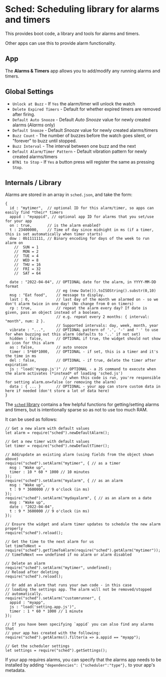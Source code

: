 Sched: Scheduling library for alarms and timers
====================================

This provides boot code, a library and tools for alarms and timers.

Other apps can use this to provide alarm functionality.

App
---

The **Alarms & Timers** app allows you to add/modify any running alarms and timers.

Global Settings
---------------

- `Unlock at Buzz` - If `Yes` the alarm/timer will unlock the watch
- `Delete Expired Timers` - Default for whether expired timers are removed after firing.
- `Default Auto Snooze` - Default _Auto Snooze_ value for newly created alarms (_Alarms_ only)
- `Default Snooze` - Default _Snooze_ value for newly created alarms/timers
- `Buzz Count` - The number of buzzes before the watch goes silent, or "forever" to buzz until stopped.
- `Buzz Interval` - The interval between one buzz and the next
- `Default Alarm/Timer Pattern` - Default vibration pattern for newly created alarms/timers
- `BTN1 to Stop` - If `Yes` a button press will register the same as pressing `Stop`.

Internals / Library
-------------------

Alarms are stored in an array in `sched.json`, and take the form:

```
{
  id : "mytimer",  // optional ID for this alarm/timer, so apps can easily find *their* timers
  appid : "myappid", // optional app ID for alarms that you set/use for your app
  on : true,       // is the alarm enabled?
  t : 23400000,    // Time of day since midnight in ms (if a timer, this is set automatically when timer starts)
  dow : 0b1111111, // Binary encoding for days of the week to run alarm on
    //  SUN = 1
    //  MON = 2
    //  TUE = 4
    //  WED = 8
    //  THU = 16
    //  FRI = 32
    //  SAT = 64

  date : "2022-04-04", // OPTIONAL date for the alarm, in YYYY-MM-DD format
                       // eg (new Date()).toISOString().substr(0,10)
  msg : "Eat food",    // message to display.
  last : 0,            // last day of the month we alarmed on - so we don't alarm twice in one day! (No change from 0 on timers)
  rp : true,           // repeat the alarm every day? If date is given, pass an object instead of a boolean,
                       // e.g. repeat every 2 months: { interval: "month", num: 2 }.
                       // Supported intervals: day, week, month, year
  vibrate : "...",     // OPTIONAL pattern of '.', '-' and ' ' to use for when buzzing out this alarm (defaults to '..' if not set)
  hidden : false,      // OPTIONAL if true, the widget should not show an icon for this alarm
  as : false,          // auto snooze
  timer : 5*60*1000,   // OPTIONAL - if set, this is a timer and it's the time in ms
  del : false,         // OPTIONAL - if true, delete the timer after expiration
  js : "load('myapp.js')" // OPTIONAL - a JS command to execute when the alarm activates (*instead* of loading 'sched.js')
                          // when this code is run, you're responsible for setting alarm.on=false (or removing the alarm)
  data : { ... }       // OPTIONAL - your app can store custom data in here if needed (don't store a lot of data here)
}
```

The [`sched` library](https://github.com/espruino/BangleApps/blob/master/apps/sched/lib.js) contains
a few helpful functions for getting/setting alarms and timers, but is intentionally sparse so as not to
use too much RAM.

It can be used as follows:

```
// Get a new alarm with default values
let alarm = require("sched").newDefaultAlarm();

// Get a new timer with default values
let timer = require("sched").newDefaultTimer();

// Add/update an existing alarm (using fields from the object shown above)
require("sched").setAlarm("mytimer", { // as a timer
  msg : "Wake up",
  timer : 10 * 60 * 1000 // 10 minutes
});
require("sched").setAlarm("myalarm", { // as an alarm
  msg : "Wake up",
  t : 9 * 3600000 // 9 o'clock (in ms)
});
require("sched").setAlarm("mydayalarm", { // as an alarm on a date
  msg : "Wake up",
  date : "2022-04-04",
  t : 9 * 3600000 // 9 o'clock (in ms)
});

// Ensure the widget and alarm timer updates to schedule the new alarm properly
require("sched").reload();

// Get the time to the next alarm for us
let timeToNext = require("sched").getTimeToAlarm(require("sched").getAlarm("mytimer"));
// timeToNext === undefined if no alarm or alarm disabled

// Delete an alarm
require("sched").setAlarm("mytimer", undefined);
// Reload after deleting
require("sched").reload();

// Or add an alarm that runs your own code - in this case
// loading the settings app. The alarm will not be removed/stopped
// automatically.
require("sched").setAlarm("customrunner", {
  appid : "myapp",
  js : "load('setting.app.js')",
  timer : 1 * 60 * 1000 // 1 minute
});

// If you have been specifying `appid` you can also find any alarms that
// your app has created with the following:
require("sched").getAlarms().filter(a => a.appid == "myapp");

// Get the scheduler settings
let settings = require("sched").getSettings();
```

If your app requires alarms, you can specify that the alarms app needs to
be installed by adding `"dependencies": {"scheduler":"type"},` to your app's
metadata.
